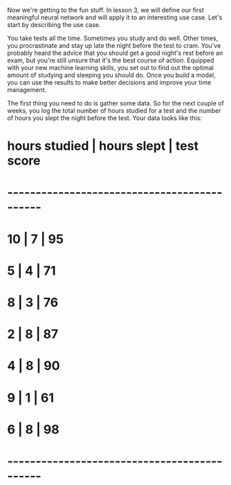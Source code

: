 Now we're getting to the fun stuff. In lesson 3, we will define our first meaningful neural network and will apply it to an interesting use case. Let's start by describing the use case.

You take tests all the time. Sometimes you study and do well. Other times, you procrastinate and stay up late the night before the test to cram. You've probably heard the advice that you should get a good night's rest before an exam, but you're still unsure that it's the best course of action. Equipped with your new machine learning skills, you set out to find out the optimal amount of studying and sleeping you should do. Once you build a model, you can use the results to make better decisions and improve your time management.

The first thing you need to do is gather some data. So for the next couple of weeks, you log the total number of hours studied for a test and the number of hours you slept the night before the test. Your data looks like this:

# hours studied  |  hours slept  |  test score
# --------------------------------------------
#       10       |      7        |     95
#        5       |      4        |     71
#        8       |      3        |     76
#        2       |      8        |     87
#        4       |      8        |     90
#        9       |      1        |     61
#        6       |      8        |     98
# --------------------------------------------